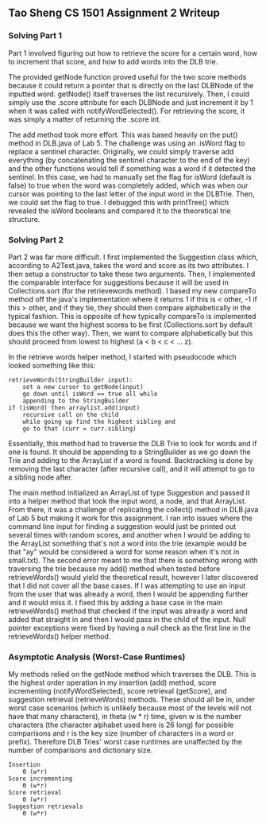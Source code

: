
## Tao Sheng CS 1501 Assignment 2 Writeup

### Solving Part 1

Part 1 involved figuring out how to retrieve the score for a certain word, how to increment that score, and how to add words into the DLB trie. 

The provided getNode function proved useful for the two score methods because it could return a pointer that is directly on the last DLBNode of the inputted word. getNode() itself traverses the list recursively. Then, I could simply use the .score attribute for each DLBNode and just increment it by 1 when it was called with notifyWordSelected(). For retrieving the score, it was simply a matter of returning the .score int. 

The add method took more effort. This was based heavily on the put() method in DLB.java of Lab 5. The challenge was using an .isWord flag to replace a sentinel character. Originally, we could simply traverse add everything (by concatenating the sentinel character to the end of the key) and the other functions would tell if something was a word if it detected the sentinel. In this case, we had to manually set the flag for isWord (default is false) to true when the word was completely added, which was when our cursor was pointing to the last letter of the input word in the DLBTrie. Then, we could set the flag to true. I debugged this with printTree() which revealed the isWord booleans and compared it to the theoretical trie structure. 

### Solving Part 2

Part 2 was far more difficult. I first implemented the Suggestion class which, according to A2Test.java, takes the word and score as its two attributes. I then setup a constructor to take these two arguments. Then, I implemented the comparable interface for suggestions because it will be used in Collections.sort (for the retrievewords method). I based my new compareTo method off the java's implementation where it returns 1 if this is < other, -1 if this > other, and if they tie, they should then compare alphabetically in the typical fashion. This is opposite of how typically compareTo is implemented because we want the highest scores to be first (Collections.sort by default does this the other way). Then, we want to compare alphabetically but this should proceed from lowest to highest (a < b < c < ... z). 

In the retrieve words helper method, I started with pseudocode which looked something like this:

	retrieveWords(StringBuilder input):
		set a new cursor to getNode(input)
		go down until isWord == true all while	
		appending to the StringBuilder
	if (isWord) then arraylist.add(input) 
		recursive call on the child
		while going up find the highest sibling and 
		go to that (curr = curr.sibling)

Essentially, this method had to traverse the DLB Trie to look for words and if one is found. It should be appending to a StringBuilder as we go down the Trie and adding to the ArrayList if a word is found. Backtracking is done by removing the last character (after recursive call), and it will attempt to go to a sibling node after.  

The main method initialized an ArrayList of type Suggestion and passed it into a helper method that took the input word, a node, and that ArrayList. From there, it was a challenge of replicating the collect() method in DLB.java of Lab 5 but making it work for this assignment. I ran into issues where the command line input for finding a suggestion would just be printed out several times with random scores, and another when I would be adding to the ArrayList something that's not a word into the trie (example would be that "ay" would be considered a word for some reason when it's not in small.txt). The second error meant to me that there is something wrong with traversing the trie because my add() method when tested before retrieveWords() would yield the theoretical result, however I later discovered that I did not cover all the base cases. If I was attempting to use an input from the user that was already a word, then I would be appending further and it would miss it. I fixed this by adding a base case in the main retrieveWords() method that checked if the input was already a word and added that straight in and then I would pass in the child of the input. Null pointer exceptions were fixed by having a null check as the first line in the retrieveWords() helper method. 

### Asymptotic Analysis (Worst-Case Runtimes)

My methods relied on the getNode method which traverses the DLB. This is the highest order operation in my insertion (add) method, score incrementing (notifyWordSelected), score retrieval (getScore), and suggestion retrieval (retrieveWords) methods. These should all be in, under worst case scenarios (which is unlikely because most of the levels will not have that many characters), in theta (w * r) time, given w is the number characters (the character alphabet used here is 26 long) for possible comparisons and r is the key size (number of characters in a word or prefix). Therefore DLB Tries' worst case runtimes are unaffected by the number of comparisons and dictionary size. 

	Insertion
		Θ (w*r)
	Score incrementing
		Θ (w*r)
	Score retrieval
		Θ (w*r)
	Suggestion retrievals
		Θ (w*r)


